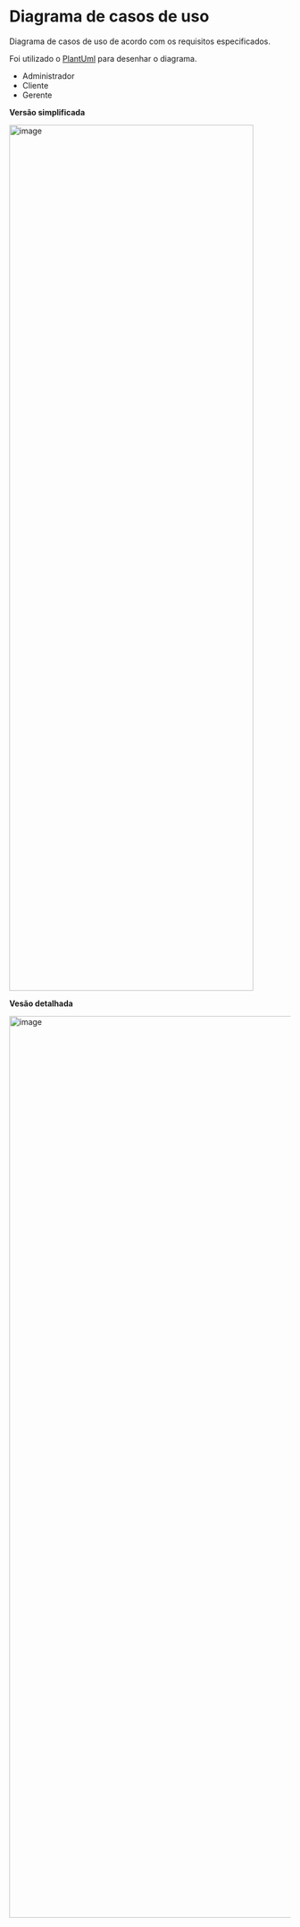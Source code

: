 <h1>Diagrama de casos de uso</h1>
<div>
<p>Diagrama de casos de uso de acordo com os requisitos especificados.</p>
<p>Foi utilizado o 
  <a href="https://www.plantuml.com/">PlantUml</a> para desenhar o diagrama.
</p>
<ul>
  <li>Administrador</li>
  <li>Cliente</li>
  <li>Gerente</li>
</ul>
</div>
<div>
<p styles="bold">
  <strong>Versão simplificada</strong>
</p>  
  <img width="437" height="1548" alt="image" src="https://github.com/user-attachments/assets/bbd2c046-0e35-4a60-9133-4a31e0585e27" />
<p>
  <strong>Vesão detalhada</strong>
</p>
  
  <img width="1095" height="1612" alt="image" src="https://github.com/user-attachments/assets/6a662185-a4ce-4b82-b10c-8a9ef1c9b872" />
</div>
